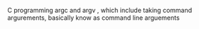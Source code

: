 C programming argc and argv , which include taking command argurements, basically know as command line arguements
